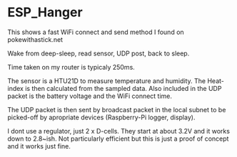# ESP_Hanger

This shows a fast WiFi connect and send method I found on pokewithastick.net

Wake from deep-sleep, read sensor, UDP post, back to sleep.

Time taken on my router is typicaly 250ms.

The sensor is a HTU21D to measure temperature and humidity. The Heat-index is then calculated from the sampled data.
Also included in the UDP packet is the battery voltage and the WiFi connect time.

The UDP packet is then sent by broadcast packet in the local subnet to be picked-off by apropriate devices (Raspberry-Pi logger, display).

I dont use a regulator, just 2 x D-cells. They start at about 3.2V and it works down to 2.8~ish. 
Not particularly efficient but this is just a proof of concept and it works just fine.

